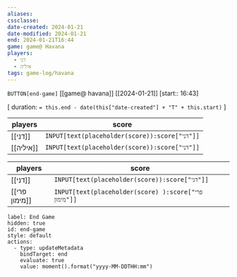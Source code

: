 ```yaml
---
aliases: 
cssclasse: 
date-created: 2024-01-21
date-modified: 2024-01-21
end: 2024-01-21T16:44
game: game@ Havana
players:
  - דני
  - איליה
tags: game-log/havana
---
```

`BUTTON[end-game]` [[game@  havana]] [[2024-01-21]] [start:: 16:43]

[ duration: `= this.end - date(this["date-created"] + "T" + this.start)` ]

| players | score |
|---|---|
| [[דני]] | `INPUT[text(placeholder(score)):score["דני"]]`
| [[איליה]] | `INPUT[text(placeholder(score)):score["דני"]]`

| players | score |
|---|---|
| [[דני]]  |`INPUT[text(placeholder(score)):score["דני"]]` |
| [[פרי מימון]] | `INPUT[text(placeholder(score) ):score["פרי מימון"]]` |

```meta-bind-button
label: End Game
hidden: true
id: end-game
style: default
actions:
  - type: updateMetadata
    bindTarget: end
    evaluate: true
    value: moment().format("yyyy-MM-DDTHH:mm")
```
